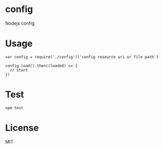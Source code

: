 # config
Nodejs config.

# Usage
```
var config = require('./config')('config resource uri or file path')

config.load().then((loaded) => {
  // start
})
```

# Test
```
npm test
```

# License
MIT
